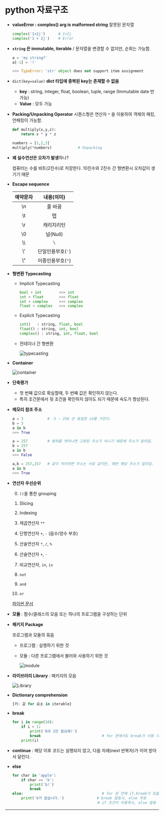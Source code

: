 # python 자료구조





- **valueError : complex() arg is malformed string** 잘못된 문자열

  ```python
  complex('1+2j')      # 1+2j
  complex('1 + 2j')    # Error
  ```

  

- **`string` 은 immutable, iterable**  / 문자열을 변경할 수 없지만, 순회는 가능함.

  ```python
  a = 'my string?'
  a[-1] = '!'
  
  >>> TypeError: 'str' object does not support item assignment
  ```



- `dict(key=value)`  **dict 타입에 중복된 key는 존재할 수 없음**
  
  - **key** : string, integer, float, boolean, tuple, range (Immutable date 만 가능)
  - **Value** : 모두 가능
  



- **Packing/Unpacking Operator** 시퀀스형은 연산자 `*` 을 이용하여 객체의 패킹, 언패킹이 가능함.

  ```python
  def multiply(x,y,z):
      return x * y * z
  
  numbers = [1,2,3]
  multiply(*numbers)            # Unpacking
  ```



- **왜 실수연산은 오차가 발생**하나?

  컴퓨터는 수를 비트(2진수)로 저장한다. 10진수와 2진수 간 형변환시 오차값이 생기기 때문



- **Escape sequence**

  | 예약문자 |    내용(의미)     |
  | :------: | :---------------: |
  |    \n    |      줄 바꿈      |
  |    \t    |        탭         |
  |    \r    |    캐리지리턴     |
  |    \0    |     널(Null)      |
  |   \\\\   |        `\`        |
  |   \\'    | 단일인용부호(`'`) |
  |   \\"    | 이중인용부호(`"`) |



- **형변환 Typecasting**

  - Implicit Typecasting

    ```python
    bool + int        >>> int
    int + float       >>> float
    int + complex     >>> complex
    float + complex   >>> complex
    ```

  - Explicit Typecasting 

    ```python
    int()   : string, float, bool
    float() : string, int, bool
    complex() : string, int, float, bool
    ```

  - 컨테이너 간 형변환

    ![typecasting](https://user-images.githubusercontent.com/18046097/61180466-a6a67780-a651-11e9-8c0a-adb9e1ee04de.png)



- **Container**

  ![container](https://user-images.githubusercontent.com/18046097/61180439-44e60d80-a651-11e9-9adc-e60fa57c2165.png)



- **단축평가**
  - 첫 번째 값으로 확실할때, 두 번째 값은 확인하지 않는다.
  - 특히 조건문에서 뒷 조건을 확인하지 않아도 되기 때문에 속도가 향상된다.



- **메모리 참조 주소**

  ```python
  a = 3           # -5 ~ 256 은 동일한 id를 가진다.
  b = 3
  a is b
  >>> True
  
  a = 257         # 범위를 벗어나면 고정된 주소가 아니기 때문에 주소가 달라짐.
  b = 257
  a is b
  >>> False
  
  a,b = 257,257   # 같이 처리하면 주소는 서로 같지만, 매번 해당 주소가 달라짐.
  a is b
  >>> True        
  ```



- **연산자 우선순위**

  0. `()`을 통한 grouping

  1. Slicing

  2. Indexing

  3. 제곱연산자 `**`
     
  4. 단항연산자  `+`, `-` (음수/양수 부호)
     
  5. 산술연산자 `*`, `/`, `%`
     
  6. 산술연산자 `+`, `-`
     
  7. 비교연산자, `in`, `is`

  8. `not`

  9. `and` 

  10. `or`

  [파이썬 문서](https://docs.python.org/ko/3/reference/expressions.html#operator-precedence)



- **모듈** : 함수/클래스의 모음 또는 하나의 프로그램을 구성하는 단위



- **패키지 Package**

  프로그램과 모듈의 묶음

  - 프로그램 : 실행하기 위한 것

  - 모듈 : 다른 프로그램에서 불러와 사용하기 위한 것

    ![module](https://user-images.githubusercontent.com/45934087/148158664-3798bd68-a9fa-4c21-be01-874bada7c11c.png)



- **라이브러리 Library** : 패키지의 모음

  ![Library](https://user-images.githubusercontent.com/45934087/148158810-466f417d-f950-4ac0-abcb-321e0577d043.png)



- **Dictionary comprehension**

  ```python
  {키: 값 for 요소 in iterable}
  ```



- **break**

  ```python
  for i in range(10):
      if i > 1:
          print('0과 1만 필요해!')
          break                            # for 문에서도 break가 사용 가능
      print(i)
  ```

- **continue** : 해당 이후 코드는 실행되지 않고, 다음 차례(next 반복자)가 이어 받아서 달린다.



- **else**

  ```python
  for char in 'apple':
      if char == 'b':
          print('b!')
          break
  else:                                    # for 문 안에 if,break가 있을때 유효함.
      print('b가 없습니다.')				  # break 발동시, else 무효
      								     # if 조건이 미충족시, else 발동
  ```

  

---


